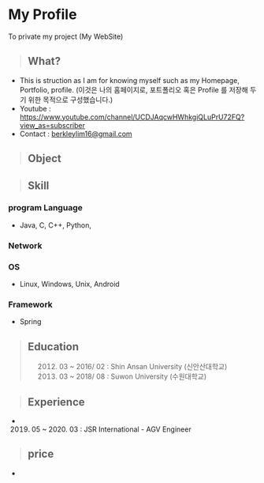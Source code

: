 # My Profile
To private my project (My WebSite)


> ## What?
- This is struction as I am for knowing myself such as my Homepage, Portfolio, profile.
 (이것은 나의 홈페이지로, 포트폴리오 혹은 Profile 를 저장해 두기 위한 목적으로 구성했습니다.)
- Youtube : https://www.youtube.com/channel/UCDJAqcwHWhkgiQLuPrU72FQ?view_as=subscriber
- Contact : berkleylim16@gmail.com


> ## Object

> ## Skill
### program Language
- Java, C, C++, Python,

### Network

### OS
- Linux, Windows, Unix, Android

### Framework
- Spring



> ## Education
> > 2012. 03 ~ 2016/ 02 : Shin Ansan University (신안산대학교)
> > 2016. 03 ~ 2018/ 08 : Suwon University (수원대학교)

> ## Experience
- 2019. 05 ~ 2020. 03 : JSR International - AGV Engineer

> ## price
- 
